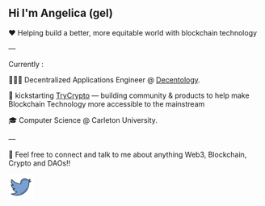 
   ## Hi I'm Angelica (gel)
   :heart: Helping build a better, more equitable world with blockchain technology  
 
 —
   
Currently :

👩🏻‍💻 Decentralized Applications Engineer @ [Decentology](https://www.decentology.com/).

🌱 kickstarting [TryCrypto](https://trycrypto.com/) — building community & products to help make Blockchain Technology more accessible to the mainstream

🎓 Computer Science @ Carleton University.

—

💬 Feel free to connect and talk to me about anything Web3, Blockchain, Crypto and DAOs!!
   <div align="left">
     <div style="display: flex; align-items: flex-start;">
      <a href="https://twitter.com/gxlica"> <img src="https://github.com/gelicamarie/gelicamarie/blob/main/img/twitter.png" width="50" /> <a>
<!--       <a href= "https://www.linkedin.com/in/angelica-turla"> <img src="https://github.com/gelicamarie/gelicamarie/blob/main/img/linkedin.png" width="50"/> </a> -->
     </div>


<!--
**gelicamarie/gelicamarie** is a ✨ _special_ ✨ repository because its `README.md` (this file) appears on your GitHub profile.

Here are some ideas to get you started:

- 🔭 I’m currently working on ...
- 🌱 I’m currently learning ...
- 👯 I’m looking to collaborate on ...
- 🤔 I’m looking for help with ...
- 💬 Ask me about ...
- 📫 How to reach me: ...
- 😄 Pronouns: ...
- ⚡ Fun fact: ...
-->
